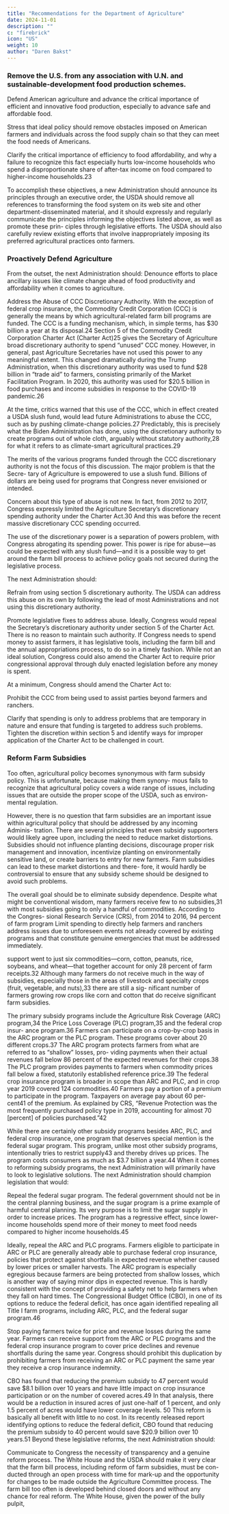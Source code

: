 ```yaml
---
title: "Recommendations for the Department of Agriculture"
date: 2024-11-01
description: ""
c: "firebrick"
icon: "US"
weight: 10
author: "Daren Bakst"
---
```




### Remove the U.S. from any association with U.N. and sustainable-development food production schemes.

Defend American agriculture and advance the critical importance of efficient and innovative food production, especially to advance safe and affordable food.

Stress that ideal policy should remove obstacles imposed on American
farmers and individuals across the food supply chain so that they can meet
the food needs of Americans.

Clarify the critical importance of efficiency to food affordability, and why a
failure to recognize this fact especially hurts low-income households who
spend a disproportionate share of after-tax income on food compared to
higher-income households.23

To accomplish these objectives, a new Administration should announce its
principles through an executive order, the USDA should remove all references to transforming the food system on its web site and other department-disseminated material, and it should expressly and regularly communicate the
principles informing the objectives listed above, as well as promote these prin-
ciples through legislative efforts. The USDA should also carefully review existing
efforts that involve inappropriately imposing its preferred agricultural practices
onto farmers.


### Proactively Defend Agriculture

From the outset, the next Administration should: Denounce efforts to place ancillary issues like climate change ahead of food productivity and affordability when it comes to agriculture. 

Address the Abuse of CCC Discretionary Authority. With the exception of
federal crop insurance, the Commodity Credit Corporation (CCC) is generally the
means by which agricultural-related farm bill programs are funded. The CCC is a
funding mechanism, which, in simple terms, has $30 billion a year at its disposal.24
Section 5 of the Commodity Credit Corporation Charter Act (Charter Act)25
gives the Secretary of Agriculture broad discretionary authority to spend “unused”
CCC money. However, in general, past Agriculture Secretaries have not used this
power to any meaningful extent. This changed dramatically during the Trump
Administration, when this discretionary authority was used to fund $28 billion
in “trade aid” to farmers, consisting primarily of the Market Facilitation Program.
In 2020, this authority was used for $20.5 billion in food purchases and income
subsidies in response to the COVID-19 pandemic.26

At the time, critics warned that this use of the CCC, which in effect created a
USDA slush fund, would lead future Administrations to abuse the CCC, such as
by pushing climate-change policies.27 Predictably, this is precisely what the Biden
Administration has done, using the discretionary authority to create programs
out of whole cloth, arguably without statutory authority,28 for what it refers to as
climate-smart agricultural practices.29

The merits of the various programs funded through the CCC discretionary
authority is not the focus of this discussion. The major problem is that the Secre-
tary of Agriculture is empowered to use a slush fund. Billions of dollars are being
used for programs that Congress never envisioned or intended.

Concern about this type of abuse is not new. In fact, from 2012 to 2017, Congress
expressly limited the Agriculture Secretary’s discretionary spending authority
under the Charter Act.30 And this was before the recent massive discretionary CCC
spending occurred.

The use of the discretionary power is a separation of powers problem, with
Congress abrogating its spending power. This power is ripe for abuse—as could be
expected with any slush fund—and it is a possible way to get around the farm bill
process to achieve policy goals not secured during the legislative process.

The next Administration should:

Refrain from using section 5 discretionary authority. The USDA can
address this abuse on its own by following the lead of most Administrations
and not using this discretionary authority.

Promote legislative fixes to address abuse. Ideally, Congress would
repeal the Secretary’s discretionary authority under section 5 of the Charter
Act. There is no reason to maintain such authority. If Congress needs to
spend money to assist farmers, it has legislative tools, including the farm bill
and the annual appropriations process, to do so in a timely fashion. While
not an ideal solution, Congress could also amend the Charter Act to require
prior congressional approval through duly enacted legislation before any
money is spent.

At a minimum, Congress should amend the Charter Act to:

Prohibit the CCC from being used to assist parties beyond farmers and ranchers.

Clarify that spending is only to address problems that are temporary in
nature and ensure that funding is targeted to address such problems.
Tighten the discretion within section 5 and identify ways for improper
application of the Charter Act to be challenged in court.


### Reform Farm Subsidies

Too often, agricultural policy becomes synonymous with farm subsidy policy. This is unfortunate, because making them synony- mous fails to recognize that agricultural policy covers a wide range of issues, including issues that are outside the proper scope of the USDA, such as environ- mental regulation.

However, there is no question that farm subsidies are an important issue
within agricultural policy that should be addressed by any incoming Adminis-
tration. There are several principles that even subsidy supporters would likely
agree upon, including the need to reduce market distortions. Subsidies should not
influence planting decisions, discourage proper risk management and innovation,
incentivize planting on environmentally sensitive land, or create barriers to entry
for new farmers. Farm subsidies can lead to these market distortions and there-
fore, it would hardly be controversial to ensure that any subsidy scheme should
be designed to avoid such problems.

The overall goal should be to eliminate subsidy dependence. Despite what
might be conventional wisdom, many farmers receive few to no subsidies,31 with
most subsidies going to only a handful of commodities. According to the Congres-
sional Research Service (CRS), from 2014 to 2016, 94 percent of farm program Limit spending to directly help farmers and ranchers address issues due to unforeseen events not already covered by existing programs and that
constitute genuine emergencies that must be addressed immediately.﻿

support went to just six commodities—corn, cotton, peanuts, rice, soybeans, and
wheat—that together account for only 28 percent of farm receipts.32 Although many
farmers do not receive much in the way of subsidies, especially those in the areas
of livestock and specialty crops (fruit, vegetable, and nuts),33 there are still a sig-
nificant number of farmers growing row crops like corn and cotton that do receive
significant farm subsidies.

The primary subsidy programs include the Agriculture Risk Coverage (ARC)
program,34 the Price Loss Coverage (PLC) program,35 and the federal crop insur-
ance program.36 Farmers can participate on a crop-by-crop basis in the ARC
program or the PLC program. These programs cover about 20 different crops.37 The
ARC program protects farmers from what are referred to as “shallow” losses, pro-
viding payments when their actual revenues fall below 86 percent of the expected
revenues for their crops.38 The PLC program provides payments to farmers when
commodity prices fall below a fixed, statutorily established reference price.39
The federal crop insurance program is broader in scope than ARC and PLC,
and in crop year 2019 covered 124 commodities.40 Farmers pay a portion of a
premium to participate in the program. Taxpayers on average pay about 60 per-
cent41 of the premium. As explained by CRS, “Revenue Protection was the most
frequently purchased policy type in 2019, accounting for almost 70 [percent] of
policies purchased.”42

While there are certainly other subsidy programs besides ARC, PLC, and federal
crop insurance, one program that deserves special mention is the federal sugar
program. This program, unlike most other subsidy programs, intentionally tries
to restrict supply43 and thereby drives up prices. The program costs consumers as
much as $3.7 billion a year.44
When it comes to reforming subsidy programs, the next Administration will
primarily have to look to legislative solutions. The next Administration should
champion legislation that would:

Repeal the federal sugar program. The federal government should
not be in the central planning business, and the sugar program is a prime
example of harmful central planning. Its very purpose is to limit the sugar
supply in order to increase prices. The program has a regressive effect, since
lower-income households spend more of their money to meet food needs
compared to higher income households.45

Ideally, repeal the ARC and PLC programs. Farmers eligible to
participate in ARC or PLC are generally already able to purchase federal
crop insurance, policies that protect against shortfalls in expected revenue
whether caused by lower prices or smaller harvests. The ARC program is
especially egregious because farmers are being protected from shallow losses, which is another way of saying minor dips in expected revenue.
This is hardly consistent with the concept of providing a safety net to help
farmers when they fall on hard times. The Congressional Budget Office
(CBO), in one of its options to reduce the federal deficit, has once again
identified repealing all Title I farm programs, including ARC, PLC, and the
federal sugar program.46

Stop paying farmers twice for price and revenue losses during the
same year. Farmers can receive support from the ARC or PLC programs
and the federal crop insurance program to cover price declines and revenue
shortfalls during the same year. Congress should prohibit this duplication by
prohibiting farmers from receiving an ARC or PLC payment the same year
they receive a crop insurance indemnity.

CBO has found that reducing the premium subsidy to 47 percent would
save $8.1 billion over 10 years and have little impact on crop insurance
participation or on the number of covered acres.49 In that analysis, there
would be a reduction in insured acres of just one-half of 1 percent, and
only 1.5 percent of acres would have lower coverage levels. 50 This reform
is basically all benefit with little to no cost. In its recently released report
identifying options to reduce the federal deficit, CBO found that reducing
the premium subsidy to 40 percent would save $20.9 billion over 10 years.51
Beyond these legislative reforms, the next Administration should:

Communicate to Congress the necessity of transparency and a genuine
reform process. The White House and the USDA should make it very clear
that the farm bill process, including reform of farm subsidies, must be con-
ducted through an open process with time for mark-up and the opportunity
for changes to be made outside the Agriculture Committee process.
The farm bill too often is developed behind closed doors and without any
chance for real reform. The White House, given the power of the bully pulpit,


